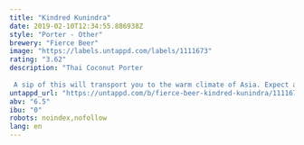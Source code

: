 ```yaml
---
title: "Kindred Kunindra"
date: 2019-02-10T12:34:55.886938Z
style: "Porter - Other"
brewery: "Fierce Beer"
image: "https://labels.untappd.com/labels/1111673"
rating: "3.62"
description: "Thai Coconut Porter  A sip of this will transport you to the warm climate of Asia. Expect a smooth mouthfeel and bold flavours in this robust porter. The cooling coconut, Kaffir Lime, spices and Cayenne heat will dance on your tongue like the Chinese Dragon. This is proper Fierce!"
untappd_url: "https://untappd.com/b/fierce-beer-kindred-kunindra/1111673"
abv: "6.5"
ibu: "0"
robots: noindex,nofollow
lang: en
---
```

